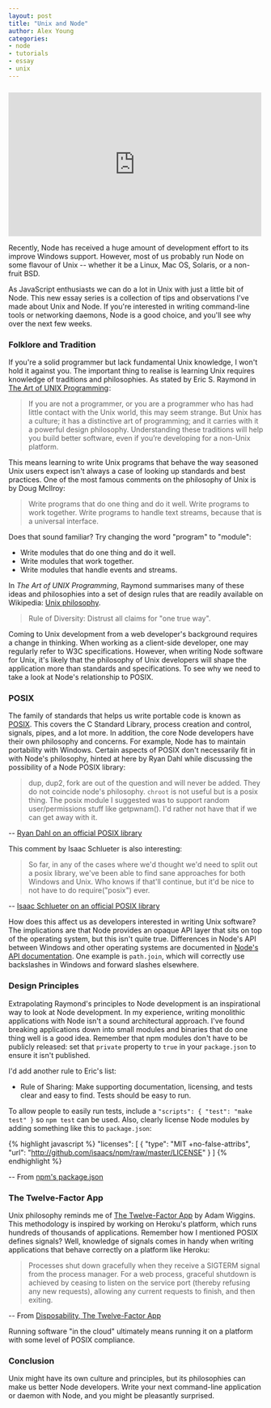 ```yaml
---
layout: post
title: "Unix and Node"
author: Alex Young
categories: 
- node
- tutorials
- essay
- unix
---
```


<iframe style="margin-top: 10px" width="500" height="284" src="http://www.youtube.com/embed/zsQbgaYNd6I" frameborder="0"> </iframe>

Recently, Node has received a huge amount of development effort to its improve Windows support.  However, most of us probably run Node on some flavour of Unix -- whether it be a Linux, Mac OS, Solaris, or a non-fruit BSD.

As JavaScript enthusiasts we can do a lot in Unix with just a little bit of Node.  This new essay series is a collection of tips and observations I've made about Unix and Node.  If you're interested in writing command-line tools or networking daemons, Node is a good choice, and you'll see why over the next few weeks.

### Folklore and Tradition

If you're a solid programmer but lack fundamental Unix knowledge, I won't hold it against you.  The important thing to realise is learning Unix requires knowledge of traditions and philosophies.  As stated by Eric S. Raymond in <a href="http://www.amazon.co.uk/gp/product/B003U2T5BA/ref=as_li_ss_tl?ie=UTF8&tag=da0b-21&linkCode=as2&camp=1634&creative=19450&creativeASIN=B003U2T5BA">The Art of UNIX Programming</a><img src="http://www.assoc-amazon.co.uk/e/ir?t=da0b-21&l=as2&o=2&a=B003U2T5BA" width="1" height="1" border="0" alt="" style="border:none !important; margin:0px !important;" />:

> If you are not a programmer, or you are a programmer who has had little
> contact with the Unix world, this may seem strange. But Unix has a culture; it has a distinctive art
> of programming; and it carries with it a powerful design philosophy. Understanding these traditions
> will help you build better software, even if you’re developing for a non-Unix platform.

This means learning to write Unix programs that behave the way seasoned Unix users expect isn't always a case of looking up standards and best practices.
One of the most famous comments on the philosophy of Unix is by Doug McIlroy:

> Write programs that do one thing and do it well.
> Write programs to work together.
> Write programs to handle text streams, because that is a universal interface.

Does that sound familiar?  Try changing the word "program" to "module":

* Write modules that do one thing and do it well.
* Write modules that work together.
* Write modules that handle events and streams.

In _The Art of UNIX Programming_, Raymond summarises many of these ideas and philosophies into a set of design rules that are readily available on Wikipedia: [Unix philosophy](http://en.wikipedia.org/wiki/Unix_philosophy#Eric_Raymond).

> Rule of Diversity: Distrust all claims for "one true way".

Coming to Unix development from a web developer's background requires a change in thinking.  When working as a client-side developer, one may regularly refer to W3C specifications.  However, when writing Node software for Unix, it's likely that the philosophy of Unix developers will shape the application more than standards and specifications.  To see why we need to take a look at Node's relationship to POSIX.

### POSIX

The family of standards that helps us write portable code is known as [POSIX](http://en.wikipedia.org/wiki/POSIX).  This covers the C Standard Library, process creation and control, signals, pipes, and a lot more.  In addition, the core Node developers have their own philosophy and concerns.  For example, Node has to maintain portability with Windows.  Certain aspects of POSIX don't necessarily fit in with Node's philosophy, hinted at here by Ryan Dahl while discussing the possibility of a Node POSIX library:

> dup, dup2, fork are out of the question and will never be added. They do not coincide node's philosophy.
> `chroot` is not useful but is a posix thing. 
> The posix module I suggested was to support random user/permissions 
> stuff like getpwnam(). I'd rather not have that if we can get away 
> with it. 

-- [Ryan Dahl on an official POSIX library](http://groups.google.com/group/nodejs-dev/msg/7710514b5e91b887)

This comment by Isaac Schlueter is also interesting:

> So far, in any of the cases where we'd thought we'd need to split out 
> a posix library, we've been able to find sane approaches for both 
> Windows and Unix.  Who knows if that'll continue, but it'd be nice to 
> not have to do require("posix") ever. 

-- [Isaac Schlueter on an official POSIX library](http://groups.google.com/group/nodejs-dev/msg/7bb135f5cd446d8a)

How does this affect us as developers interested in writing Unix software?  The implications are that Node provides an opaque API layer that sits on top of the operating system, but this isn't quite true.  Differences in Node's API between Windows and other operating systems are documented in [Node's API documentation](http://nodejs.org/docs/latest/api/all.html).  One example is `path.join`, which will correctly use backslashes in Windows and forward slashes elsewhere.

### Design Principles

Extrapolating Raymond's principles to Node development is an inspirational way to look at Node development.  In my experience, writing monolithic applications with Node isn't a sound architectural approach.  I've found breaking applications down into small modules and binaries that do one thing well is a good idea.  Remember that npm modules don't have to be publicly released: set that `private` property to `true` in your `package.json` to ensure it isn't published.

I'd add another rule to Eric's list:

* Rule of Sharing: Make supporting documentation, licensing, and tests clear and easy to find.  Tests should be easy to run.

To allow people to easily run tests, include a `"scripts": { "test": "make test" }` so `npm test` can be used.  Also, clearly license Node modules by adding something like this to `package.json`:

{% highlight javascript %}
"licenses": [
  {
    "type": "MIT +no-false-attribs",
    "url": "http://github.com/isaacs/npm/raw/master/LICENSE"
  }
]
{% endhighlight %}

-- From [npm's package.json](https://github.com/isaacs/npm/blob/master/package.json)

### The Twelve-Factor App

Unix philosophy reminds me of [The Twelve-Factor App](http://www.12factor.net/) by Adam Wiggins.  This methodology is inspired by working on Heroku's platform, which runs hundreds of thousands of applications.  Remember how I mentioned POSIX defines signals?  Well, knowledge of signals comes in handy when writing applications that behave correctly on a platform like Heroku:

> Processes shut down gracefully when they receive a SIGTERM signal from the process manager.
> For a web process, graceful shutdown is achieved by ceasing to listen on the service port
> (thereby refusing any new requests), allowing any current requests to finish, and then exiting.

-- From [Disposability, The Twelve-Factor App](http://www.12factor.net/disposability)

Running software "in the cloud" ultimately means running it on a platform with some level of POSIX compliance.

### Conclusion

Unix might have its own culture and principles, but its philosophies can make us better Node developers.  Write your next command-line application or daemon with Node, and you might be pleasantly surprised.

